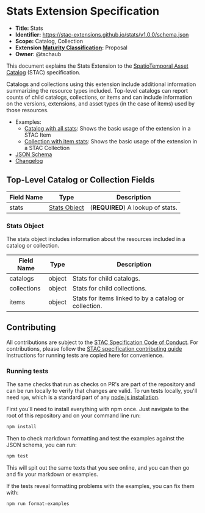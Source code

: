 # Stats Extension Specification

- **Title:** Stats
- **Identifier:** <https://stac-extensions.github.io/stats/v1.0.0/schema.json>
- **Scope:** Catalog, Collection
- **Extension [Maturity
  Classification](https://github.com/radiantearth/stac-spec/tree/master/extensions/README.md#extension-maturity):**
  Proposal
- **Owner**: @tschaub

This document explains the Stats Extension to the [SpatioTemporal Asset
Catalog](https://github.com/radiantearth/stac-spec) (STAC) specification.

Catalogs and collections using this extension include additional information summarizing the resource types included.
Top-level catalogs can report counts of child catalogs, collections, or items and can include information on the
versions, extensions, and asset types (in the case of items) used by those resources.
 
- Examples:
  - [Catalog with all stats](examples/catalog-with-all-stats/catalog.json): Shows the basic usage of the extension in a
    STAC Item
  - [Collection with item stats](examples/catalog-with-no-stats/collection.json): Shows the basic usage of the extension
    in a STAC Collection
- [JSON Schema](json-schema/schema.json)
- [Changelog](./CHANGELOG.md)

## Top-Level Catalog or Collection Fields

| Field Name           | Type                           | Description |
| -------------------- | ------------------------------ | ----------- |
| stats                | [Stats Object](#stats-object)  | (**REQUIRED**) A lookup of stats. |

### Stats Object

The stats object includes information about the resources included in a catalog or collection.

| Field Name  | Type   | Description |
| ----------- | ------ | ----------- |
| catalogs    | object | Stats for child catalogs. |
| collections | object | Stats for child collections. |
| items       | object | Stats for items linked to by a catalog or collection. |

## Contributing

All contributions are subject to the [STAC Specification Code of
Conduct](https://github.com/radiantearth/stac-spec/blob/master/CODE_OF_CONDUCT.md). For contributions, please follow the
[STAC specification contributing guide](https://github.com/radiantearth/stac-spec/blob/master/CONTRIBUTING.md)
Instructions for running tests are copied here for convenience.

### Running tests

The same checks that run as checks on PR's are part of the repository and can be run locally to verify that changes are
valid. To run tests locally, you'll need `npm`, which is a standard part of any [node.js
installation](https://nodejs.org/en/download/).

First you'll need to install everything with npm once. Just navigate to the root of this repository and on your command
line run:
```bash
npm install
```

Then to check markdown formatting and test the examples against the JSON schema, you can run:
```bash
npm test
```

This will spit out the same texts that you see online, and you can then go and fix your markdown or examples.

If the tests reveal formatting problems with the examples, you can fix them with:
```bash
npm run format-examples
```
